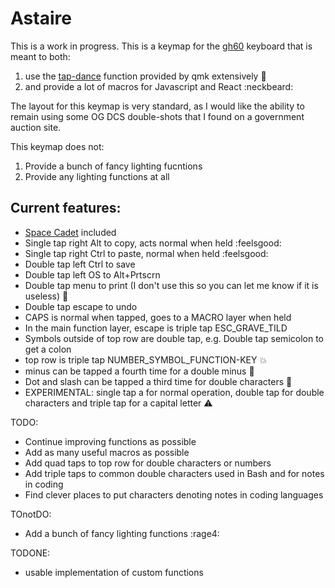 # Astaire


This is a work in progress.  This is a keymap for the [gh60](http://blog.komar.be/projects/gh60-programmable-keyboard/) keyboard that is meant to both: 
  1. use the [tap-dance](https://docs.qmk.fm/tap_dance.html) function provided by qmk extensively :statue_of_liberty:
  2. and provide a lot of macros for Javascript and React :neckbeard:


The layout for this keymap is very standard, as I would like the ability to remain using some OG DCS double-shots that I found on a government auction site.


This keymap does not:
  1. Provide a bunch of fancy lighting fucntions
  2. Provide any lighting functions at all


## Current features:
  - [Space Cadet](https://docs.qmk.fm/space_cadet_shift.html) included
  - Single tap right Alt to copy, acts normal when held :feelsgood:
  - Single tap right Ctrl to paste, normal when held :feelsgood:
  - Double tap left Ctrl to save
  - Double tap left OS to Alt+Prtscrn
  - Double tap menu to print (I don't use this so you can let me know if it is useless) :pencil:
  - Double tap escape to undo
  - CAPS is normal when tapped, goes to a MACRO layer when held
  - In the main function layer, escape is triple tap ESC_GRAVE_TILD
  - Symbols outside of top row are double tap, e.g. Double tap semicolon to get a colon
  - top row is triple tap NUMBER_SYMBOL_FUNCTION-KEY :boom:
  - minus can be tapped a fourth time for a double minus :circus_tent:
  - Dot and slash can be tapped a third time for double characters :roller_coaster:
  - EXPERIMENTAL: single tap a for normal operation, double tap for double characters and triple tap for a capital letter :warning:


TODO:  
  - Continue improving functions as possible   
  - Add as many useful macros as possible
  - Add quad taps to top row for double characters or numbers
  - Add triple taps to common double characters used in Bash and for notes in coding
  - Find clever places to put characters denoting notes in coding languages


TOnotDO:
  - Add a bunch of fancy lighting functions :rage4:


TODONE:
  - usable implementation of custom functions